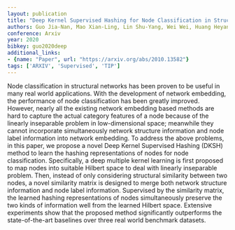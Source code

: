 ```yaml
---
layout: publication
title: "Deep Kernel Supervised Hashing for Node Classification in Structural Networks"
authors: Guo Jia-Nan, Mao Xian-Ling, Lin Shu-Yang, Wei Wei, Huang Heyan
conference: Arxiv
year: 2020
bibkey: guo2020deep
additional_links:
- {name: "Paper", url: "https://arxiv.org/abs/2010.13582"}
tags: ['ARXIV', 'Supervised', 'TIP']
---
```

Node classification in structural networks has been proven to be useful in many real world applications. With the development of network embedding, the performance of node classification has been greatly improved. However, nearly all the existing network embedding based methods are hard to capture the actual category features of a node because of the linearly inseparable problem in low-dimensional space; meanwhile they cannot incorporate simultaneously network structure information and node label information into network embedding. To address the above problems, in this paper, we propose a novel Deep Kernel Supervised Hashing (DKSH) method to learn the hashing representations of nodes for node classification. Specifically, a deep multiple kernel learning is first proposed to map nodes into suitable Hilbert space to deal with linearly inseparable problem. Then, instead of only considering structural similarity between two nodes, a novel similarity matrix is designed to merge both network structure information and node label information. Supervised by the similarity matrix, the learned hashing representations of nodes simultaneously preserve the two kinds of information well from the learned Hilbert space. Extensive experiments show that the proposed method significantly outperforms the state-of-the-art baselines over three real world benchmark datasets.